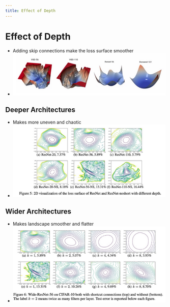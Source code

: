 ```yaml
---
title: Effect of Depth
---
```


# Effect of Depth
- Adding skip connections make the loss surface smoother
- ![im](assets/Pasted%20Image%2020220306132740.png)

## Deeper Architectures
- Makes more uneven and chaotic
- ![im](assets/Pasted%20Image%2020220306132843.png)

## Wider Architectures
- Makes landscape smoother and flatter
- ![im](assets/Pasted%20Image%2020220306132940.png)
































































